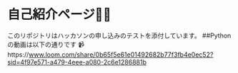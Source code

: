 # 自己紹介ページ🐶🍺
このリポジトリはハッカソンの申し込みのテストを添付しています。
##Pythonの動画は以下の通りです
📹️https://www.loom.com/share/0b65f5e61e01492682b77f3fb4e0ec52?sid=4f97e571-a479-4eee-a080-2c6e1286881b
